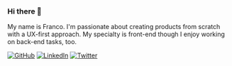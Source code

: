 ### Hi there 👋

My name is Franco. I'm passionate about creating products from scratch with a UX-first approach. My specialty is front-end though I enjoy working on back-end tasks, too.

[![GitHub](https://img.shields.io/github/followers/franco14lorenzo?label=GitHub&style=social)]([https://github.com/franco14lorenzo](https://github.com/franco14lorenzo))
[![LinkedIn](https://img.shields.io/badge/LinkedIn--_.svg?style=social&logo=linkedin)](https://www.linkedin.com/in/franco14lorenzo)
[![Twitter](https://img.shields.io/twitter/follow/franco14lorenzo?label=Twitter&style=social)](https://twitter.com/franco14lorezno)
